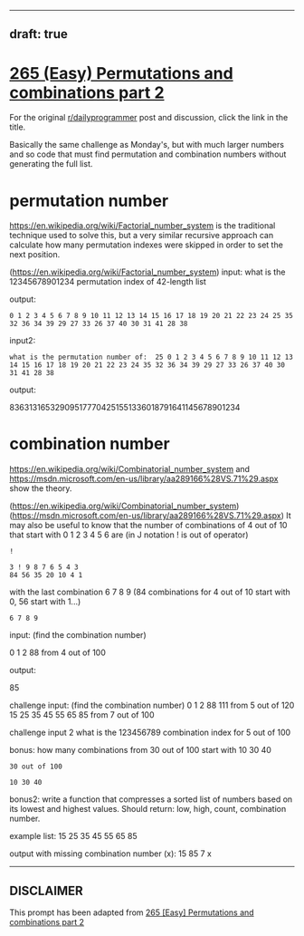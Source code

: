 ---
draft: true
----

# [265 (Easy) Permutations and combinations part 2](https://www.reddit.com/r/dailyprogrammer/comments/4htg9t/20160504_challenge_265_easy_permutations_and/)

For the original [r/dailyprogrammer](https://www.reddit.com/r/dailyprogrammer/) post and discussion, click the link in the title.

Basically the same challenge as Monday's, but with much larger numbers and so code that must find permutation and combination numbers without generating the full list.

# permutation number
https://en.wikipedia.org/wiki/Factorial_number_system is the traditional technique used to solve this, but a very similar recursive approach  can calculate how many permutation indexes were skipped in order to set the next position.

(https://en.wikipedia.org/wiki/Factorial_number_system)
input:
what is the 12345678901234 permutation index of 42-length list

output: 


```
0 1 2 3 4 5 6 7 8 9 10 11 12 13 14 15 16 17 18 19 20 21 22 23 24 25 35 32 36 34 39 29 27 33 26 37 40 30 31 41 28 38
```
input2: 


```
what is the permutation number of:  25 0 1 2 3 4 5 6 7 8 9 10 11 12 13 14 15 16 17 18 19 20 21 22 23 24 35 32 36 34 39 29 27 33 26 37 40 30 31 41 28 38
```
output: 

836313165329095177704251551336018791641145678901234

# combination number
https://en.wikipedia.org/wiki/Combinatorial_number_system and https://msdn.microsoft.com/en-us/library/aa289166%28VS.71%29.aspx show the theory.

(https://en.wikipedia.org/wiki/Combinatorial_number_system)
(https://msdn.microsoft.com/en-us/library/aa289166%28VS.71%29.aspx)
It may also be useful to know that the number of combinations of 4 out of 10 that start with 0 1 2 3 4 5 6 are (in J notation ! is out of operator)


```
!
```

```
3 ! 9 8 7 6 5 4 3 
84 56 35 20 10 4 1
```
with the last combination 6 7 8 9 (84 combinations for 4 out of 10 start with 0, 56 start with 1...)


```
6 7 8 9
```
input:  (find the combination number)

0 1 2 88  from 4 out of 100  

output:

85  

challenge input:  (find the combination number)
0 1 2 88 111  from 5 out of 120
15 25 35 45 55 65 85 from 7 out of 100

challenge input 2
what is the 123456789 combination index for 5 out of 100

bonus:
how many combinations from 30 out of 100 start with 10 30 40


```
30 out of 100
```

```
10 30 40
```
bonus2:
write a function that compresses a sorted list of numbers based on its lowest and highest values.  Should return: low, high, count, combination number.

example list:
15 25 35 45 55 65 85

output with missing combination number (x):
15 85 7 x


----
## **DISCLAIMER**
This prompt has been adapted from [265 [Easy] Permutations and combinations part 2](https://www.reddit.com/r/dailyprogrammer/comments/4htg9t/20160504_challenge_265_easy_permutations_and/
)
